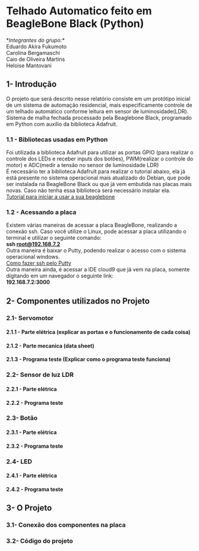 #  Telhado Automatico feito em BeagleBone Black (Python)
**Integrantes do grupo:\**
 \
  Eduardo Akira Fukumoto\
  Carolina Bergamaschi\
  Caio de Oliveira Martins\
  Heloise Mantovani
  
## 1- Introdução
O projeto que será descrito nesse relatório consiste em um protótipo inicial de um sistema de automação residencial, mais especificamente controle de um telhado automático conforme leitura em sensor de luminosidade(LDR).\
Sistema de malha fechada processado pela Beaglebone Black, programado em Python com auxílio da biblioteca Adafruit.
### 1.1 - Bibliotecas usadas em Python
Foi utilizada a biblioteca Adafruit para utilizar as portas GPIO (para realizar o controle dos LEDs e receber inputs dos botões), PWM(realizar o controle do motor) e ADC(medir a tensão no sensor de luminosidade LDR)\
É necessário ter a biblioteca Adafruit para realizar o tutorial abaixo, ela já está presente no sistema operacional mais atualizado do Debian, que pode ser instalada na BeagleBone Black ou que já vem embutida nas placas mais novas. Caso não tenha essa biblioteca será necessário instalar ela.\
[Tutorial para iniciar a usar a sua beaglebone](https://beagleboard.org/getting-started/)

### 1.2 - Acessando a placa
Existem várias maneiras de acessar a placa BeagleBone, realizando a conexão ssh. Caso você utilize o Linux, pode acessar a placa utilizando o terminal e utilizar o seguinte comando:\
**ssh root@192.168.7.2**\
Outra maneira é baixar o Putty, podendo realizar o acesso com o sistema operacional windows.\
[Como fazer ssh pelo Putty](https://www.secnet.com.br/blog/ssh-com-putty/)\
Outra maneira ainda, é acessar a IDE cloud9 que já vem na placa, somente digitando em um navegador o seguinte link:\
**192.168.7.2:3000**
## 2- Componentes utilizados no Projeto

### 2.1- Servomotor
#### 2.1.1 - Parte elétrica (explicar as portas e o funcionamento de cada coisa)
#### 2.1.2 - Parte mecanica (data sheet)
#### 2.1.3 - Programa teste (Explicar como o programa teste funciona)
### 2.2- Sensor de luz LDR
#### 2.2.1 - Parte elétrica
#### 2.2.2 - Programa teste
### 2.3- Botão
#### 2.3.1 - Parte elétrica
#### 2.3.2 - Programa teste
### 2.4- LED
#### 2.4.1 - Parte elétrica
#### 2.4.2 - Programa teste

## 3- O Projeto
### 3.1- Conexão dos componentes na placa
### 3.2- Código do projeto

